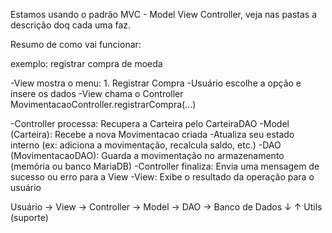 
Estamos usando o padrão MVC - Model View Controller, veja nas pastas a descrição doq cada uma faz.

Resumo de como vai funcionar:

exemplo: registrar compra de moeda

-View mostra o menu: 1. Registrar Compra
-Usuário escolhe a opção e insere os dados
-View chama o Controller MovimentacaoController.registrarCompra(...)

-Controller processa: Recupera a Carteira pelo CarteiraDAO
-Model (Carteira): Recebe a nova Movimentacao criada
-Atualiza seu estado interno (ex: adiciona a movimentação, recalcula saldo, etc.)
-DAO (MovimentacaoDAO): Guarda a movimentação no armazenamento (memória ou banco MariaDB)
-Controller finaliza: Envia uma mensagem de sucesso ou erro para a View
-View: Exibe o resultado da operação para o usuário


Usuário → View → Controller → Model → DAO → Banco de Dados
                                ↓        ↑
                              Utils (suporte)
